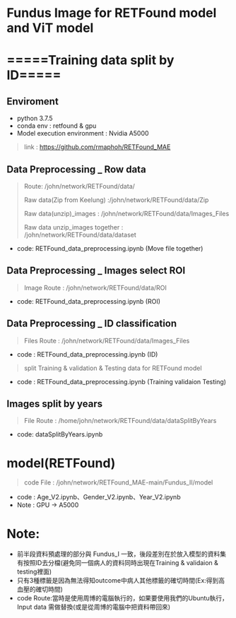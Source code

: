 # Fundus Image for RETFound model and ViT model
# =====Training data split by ID=====
>
## Enviroment
* python 3.7.5 
* conda env : retfound & gpu
* Model execution environment : Nvidia A5000
> link : https://github.com/rmaphoh/RETFound_MAE

## Data Preprocessing _ Row data
> Route: /john/network/RETFound/data/
> 
> Raw data(Zip from Keelung) :/john/network/RETFound/data/Zip
>
>  Raw data(unzip)_images : /john/network/RETFound/data/Images_Files
> 
> Raw data unzip_images together : /john/network/RETFound/data/dataset
> 
* code: RETFound_data_preprocessing.ipynb (Move file together)

## Data Preprocessing _ Images select ROI
> Image Route : /john/network/RETFound/data/ROI
>
* code: RETFound_data_preprocessing.ipynb (ROI)

## Data Preprocessing _ ID classification
> Files Route : /john/network/RETFound/data/Images_Files
>
* code : RETFound_data_preprocessing.ipynb (ID)
> split Training & validation & Testing data for RETFound model
> 
* code : RETFound_data_preprocessing.ipynb (Training validaion Testing)

## Images split by years
> File Route : /home/john/network/RETFound/data/dataSplitByYears
* code: dataSplitByYears.ipynb

# model(RETFound)
> code File : /john/network/RETFound_MAE-main/Fundus_II/model
* code : Age_V2.ipynb、Gender_V2.ipynb、Year_V2.ipynb
* Note : GPU -> A5000

# Note:
* 前半段資料預處理的部分與 Fundus_I 一致，後段差別在於放入模型的資料集有按照ID去分檔(避免同一個病人的資料同時出現在Training & validaion & testing裡面)
* 只有3種標籤是因為無法得知outcome中病人其他標籤的確切時間(Ex:得到高血壓的確切時間)
* code Route:當時是使用周博的電腦執行的，如果要使用我們的Ubuntu執行，Input data 需做替換(或是從周博的電腦中把資料帶回來)

